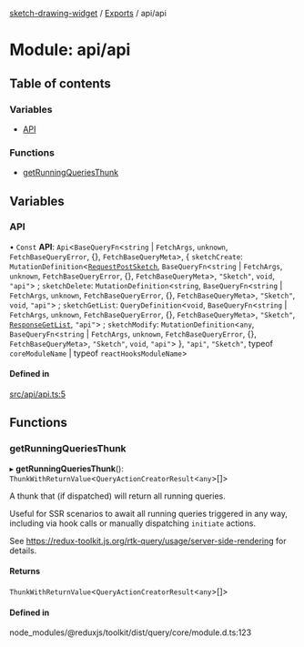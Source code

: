 [sketch-drawing-widget](../README.md) / [Exports](../modules.md) / api/api

# Module: api/api

## Table of contents

### Variables

-   [API](api_api.md#api)

### Functions

-   [getRunningQueriesThunk](api_api.md#getrunningqueriesthunk)

## Variables

### API

• `Const` **API**: `Api`\<`BaseQueryFn`\<`string` \| `FetchArgs`, `unknown`, `FetchBaseQueryError`, {}, `FetchBaseQueryMeta`\>, \{ `sketchCreate`: `MutationDefinition`\<[`RequestPostSketch`](../interfaces/api_types.RequestPostSketch.md), `BaseQueryFn`\<`string` \| `FetchArgs`, `unknown`, `FetchBaseQueryError`, {}, `FetchBaseQueryMeta`\>, `"Sketch"`, `void`, `"api"`\> ; `sketchDelete`: `MutationDefinition`\<`string`, `BaseQueryFn`\<`string` \| `FetchArgs`, `unknown`, `FetchBaseQueryError`, {}, `FetchBaseQueryMeta`\>, `"Sketch"`, `void`, `"api"`\> ; `sketchGetList`: `QueryDefinition`\<`void`, `BaseQueryFn`\<`string` \| `FetchArgs`, `unknown`, `FetchBaseQueryError`, {}, `FetchBaseQueryMeta`\>, `"Sketch"`, [`ResponseGetList`](../interfaces/api_types.ResponseGetList.md), `"api"`\> ; `sketchModify`: `MutationDefinition`\<`any`, `BaseQueryFn`\<`string` \| `FetchArgs`, `unknown`, `FetchBaseQueryError`, {}, `FetchBaseQueryMeta`\>, `"Sketch"`, `void`, `"api"`\> }, `"api"`, `"Sketch"`, typeof `coreModuleName` \| typeof `reactHooksModuleName`\>

#### Defined in

[src/api/api.ts:5](https://github.com/miksrv/sketch-drawing-widget/blob/c680a9e/src/api/api.ts#L5)

## Functions

### getRunningQueriesThunk

▸ **getRunningQueriesThunk**(): `ThunkWithReturnValue`\<`QueryActionCreatorResult`\<`any`\>[]\>

A thunk that (if dispatched) will return all running queries.

Useful for SSR scenarios to await all running queries triggered in any way,
including via hook calls or manually dispatching `initiate` actions.

See https://redux-toolkit.js.org/rtk-query/usage/server-side-rendering for details.

#### Returns

`ThunkWithReturnValue`\<`QueryActionCreatorResult`\<`any`\>[]\>

#### Defined in

node_modules/@reduxjs/toolkit/dist/query/core/module.d.ts:123
